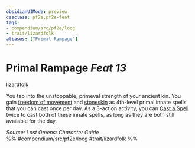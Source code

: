 ```yaml
---
obsidianUIMode: preview
cssclass: pf2e,pf2e-feat
tags:
- compendium/src/pf2e/locg
- trait/lizardfolk
aliases: ["Primal Rampage"]
---
```

# Primal Rampage  *Feat 13*  
[lizardfolk](../../rules/traits/lizardfolk-b1.md)  


You tap into the unstoppable, primeval strength of your ancient kin. You gain [freedom of movement](../spells/freedom-of-movement.md) and [stoneskin](../spells/stoneskin.md) as 4th-level primal innate spells that you can cast once per day. As a 3-action activity, you can [Cast a Spell](../../rules/actions/cast-a-spell.md) twice to cast both of these innate spells, as long as they are both still available for the day.

*Source: Lost Omens: Character Guide*  
%% #compendium/src/pf2e/locg #trait/lizardfolk %%